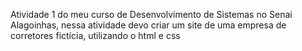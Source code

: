 Atividade 1 do meu curso de Desenvolvimento de Sistemas no Senai Alagoinhas, nessa atividade devo criar um site de  uma empresa de corretores fictícia, utilizando o html e css
